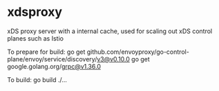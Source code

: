 # xdsproxy
xDS proxy server with a internal cache, used for scaling out xDS control planes such as Istio

To prepare for build:
go get github.com/envoyproxy/go-control-plane/envoy/service/discovery/v3@v0.10.0
go get google.golang.org/grpc@v1.36.0

To build:
go build ./...
